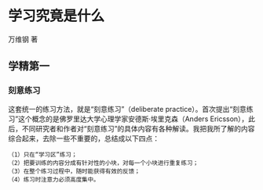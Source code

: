 
# 学习究竟是什么

万维钢 著

## 学精第一

### 刻意练习

这套统一的练习方法，就是“刻意练习”（deliberate practice）。首次提出“刻意练习”这个概念的是佛罗里达大学心理学家安德斯·埃里克森（Anders Ericsson），此后，不同研究者和作者对“刻意练习”的具体内容有各种解读。我把我所了解的内容综合起来，去除一些不重要的，总结成以下四点：

```
（1）只在“学习区”练习；
（2）把要训练的内容分成有针对性的小块，对每一个小块进行重复练习；
（3）在整个练习过程中，随时能获得有效的反馈；
（4）练习时注意力必须高度集中。
```
